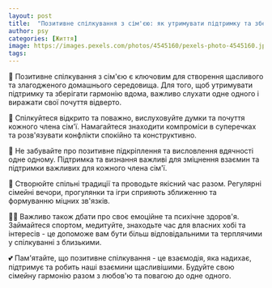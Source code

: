 ```yaml
---
layout: post
title:  "Позитивне спілкування з сім'єю: як утримувати підтримку та зберігати гармонію вдома."
author: psy
categories: [Життя]
image: https://images.pexels.com/photos/4545160/pexels-photo-4545160.jpeg?auto=compress&cs=tinysrgb&fit=crop&h=627&w=1200
tags: 
---
```


🌟 Позитивне спілкування з сім'єю є ключовим для створення щасливого та злагодженого домашнього середовища. Для того, щоб утримувати підтримку та зберігати гармонію вдома, важливо слухати одне одного і виражати свої почуття відверто. 

💬 Спілкуйтеся відкрито та поважно, вислуховуйте думки та почуття кожного члена сім'ї. Намагайтеся знаходити компроміси в суперечках та розв'язувати конфлікти спокійно та конструктивно.

🤝 Не забувайте про позитивне підкріплення та висловлення вдячності одне одному. Підтримка та визнання важливі для зміцнення взаємин та підтримки важливих для кожного члена сім'ї.

🌻 Створюйте спільні традиції та проводьте якісний час разом. Регулярні сімейні вечори, прогулянки та ігри сприяють зближенню та формуванню міцних зв'язків.

🧘‍♀️ Важливо також дбати про своє емоційне та психічне здоров'я. Займайтеся спортом, медитуйте, знаходьте час для власних хобі та інтересів - це допоможе вам бути більш відповідальними та терплячими у спілкуванні з близькими.

💕 Пам'ятайте, що позитивне спілкування - це взаємодія, яка надихає, підтримує та робить наші взаємини щасливішими. Будуйте свою сімейну гармонію разом з любов'ю та повагою до одне одного.


